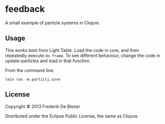 # feedback

A small example of particle systems in Clojure.

## Usage

This works best from Light Table. Load the code in core,
and then repeatedly execute `do-frame`. To see different behaviour,
change the code in update-particles and load in that function.

From the command line:

    lein run -m particlj.core

## License

Copyright © 2013 Frederik De Bleser

Distributed under the Eclipse Public License, the same as Clojure.
